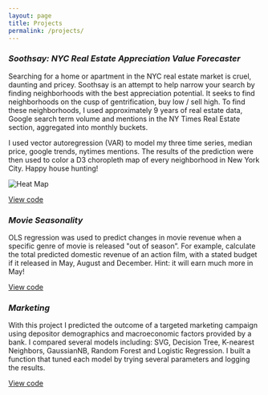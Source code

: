 ```yaml
---
layout: page
title: Projects
permalink: /projects/
---
```


### _Soothsay: NYC Real Estate Appreciation Value Forecaster_

Searching for a home or apartment in the NYC real estate market is cruel, daunting and pricey. Soothsay is an attempt to help narrow your search by finding neighborhoods with the best appreciation potential. It seeks to find neighborhoods on the cusp of gentrification, buy low / sell high. To find these neighborhoods, I used approximately 9 years of real estate data, Google search term volume and mentions in the NY Times Real Estate section, aggregated into monthly buckets.

I used vector autoregression (VAR) to model my three time series, median price, google trends, nytimes mentions. The results of the prediction were then used to color a D3 choropleth map of every neighborhood in New York City. Happy house hunting!

![Heat Map](/assets/images/map)

[View code](https://github.com/gfsoileau/soothsay/blob/master/re_predictor.ipynb)

### _Movie Seasonality_
OLS regression was used to predict changes in movie revenue when a specific genre of movie is released "out of season”. For example, calculate the total predicted domestic revenue of an action film, with a stated budget if it released in May, August and December. Hint: it will earn much more in May!

[View code](https://github.com/gfsoileau/Seasonality/blob/master/Luther.ipynb)

### _Marketing_

With this project I predicted the outcome of a targeted marketing campaign using depositor demographics and macroeconomic factors provided by a bank. I compared several models including: SVG, Decision Tree, K-nearest Neighbors, GaussianNB, Random Forest and Logistic Regression. I built a function that tuned each model by trying several parameters and logging the results. 

[View code](https://github.com/gfsoileau/Mcnulty/blob/master/bank.ipynb)



